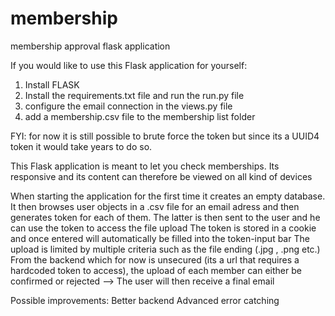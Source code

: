 # membership
membership approval flask application

If you would like to use this Flask application for yourself: 
1. Install FLASK
2. Install the requirements.txt file and run the run.py file
3. configure the email connection in the views.py file
4. add a membership.csv file to the membership list folder

FYI: for now it is still possible to brute force the token but since its a UUID4 token it would take years to do so.

This Flask application is meant to let you check memberships.
Its responsive and its content can therefore be viewed on all kind of devices

When starting the application for the first time it creates an empty database.
It then browses user objects in a .csv file for an email adress and then generates token for each of them. The latter is then sent to the user and he can use the token to access the file upload
The token is stored in a cookie and once entered will automatically be filled into the token-input bar
The upload is limited by multiple criteria such as the file ending (.jpg , .png etc.)
From the backend which for now is unsecured (its a url that requires a hardcoded token to access), the upload of each member can either be confirmed or rejected --> The user will then receive a final email

Possible improvements:
Better backend
Advanced error catching






